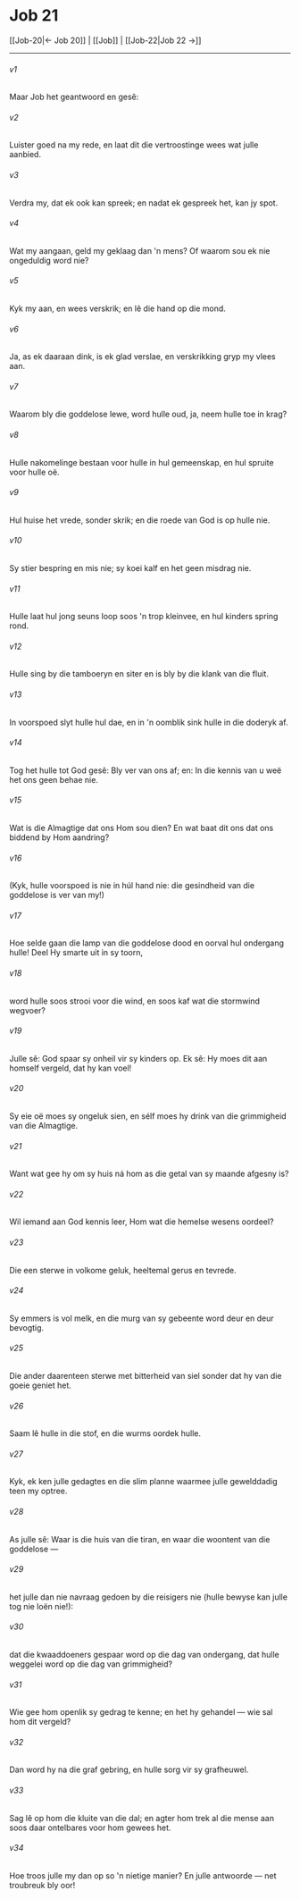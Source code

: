 # Job 21

[[Job-20|← Job 20]] | [[Job]] | [[Job-22|Job 22 →]]
***

###### v1
Maar Job het geantwoord en gesê: 
###### v2
Luister goed na my rede, en laat dit die vertroostinge wees wat julle aanbied. 
###### v3
Verdra my, dat ek ook kan spreek; en nadat ek gespreek het, kan jy spot. 
###### v4
Wat my aangaan, geld my geklaag dan 'n mens? Of waarom sou ek nie ongeduldig word nie? 
###### v5
Kyk my aan, en wees verskrik; en lê die hand op die mond. 
###### v6
Ja, as ek daaraan dink, is ek glad verslae, en verskrikking gryp my vlees aan. 
###### v7
Waarom bly die goddelose lewe, word hulle oud, ja, neem hulle toe in krag? 
###### v8
Hulle nakomelinge bestaan voor hulle in hul gemeenskap, en hul spruite voor hulle oë. 
###### v9
Hul huise het vrede, sonder skrik; en die roede van God is op hulle nie. 
###### v10
Sy stier bespring en mis nie; sy koei kalf en het geen misdrag nie. 
###### v11
Hulle laat hul jong seuns loop soos 'n trop kleinvee, en hul kinders spring rond. 
###### v12
Hulle sing by die tamboeryn en siter en is bly by die klank van die fluit. 
###### v13
In voorspoed slyt hulle hul dae, en in 'n oomblik sink hulle in die doderyk af. 
###### v14
Tog het hulle tot God gesê: Bly ver van ons af; en: In die kennis van u weë het ons geen behae nie. 
###### v15
Wat is die Almagtige dat ons Hom sou dien? En wat baat dit ons dat ons biddend by Hom aandring? 
###### v16
(Kyk, hulle voorspoed is nie in húl hand nie: die gesindheid van die goddelose is ver van my!) 
###### v17
Hoe selde gaan die lamp van die goddelose dood en oorval hul ondergang hulle! Deel Hy smarte uit in sy toorn, 
###### v18
word hulle soos strooi voor die wind, en soos kaf wat die stormwind wegvoer? 
###### v19
Julle sê: God spaar sy onheil vir sy kinders op. Ek sê: Hy moes dit aan homself vergeld, dat hy kan voel! 
###### v20
Sy eie oë moes sy ongeluk sien, en sélf moes hy drink van die grimmigheid van die Almagtige. 
###### v21
Want wat gee hy om sy huis ná hom as die getal van sy maande afgesny is? 
###### v22
Wil iemand aan God kennis leer, Hom wat die hemelse wesens oordeel? 
###### v23
Die een sterwe in volkome geluk, heeltemal gerus en tevrede. 
###### v24
Sy emmers is vol melk, en die murg van sy gebeente word deur en deur bevogtig. 
###### v25
Die ander daarenteen sterwe met bitterheid van siel sonder dat hy van die goeie geniet het. 
###### v26
Saam lê hulle in die stof, en die wurms oordek hulle. 
###### v27
Kyk, ek ken julle gedagtes en die slim planne waarmee julle gewelddadig teen my optree. 
###### v28
As julle sê: Waar is die huis van die tiran, en waar die woontent van die goddelose — 
###### v29
het julle dan nie navraag gedoen by die reisigers nie (hulle bewyse kan julle tog nie loën nie!): 
###### v30
dat die kwaaddoeners gespaar word op die dag van ondergang, dat hulle weggelei word op die dag van grimmigheid? 
###### v31
Wie gee hom openlik sy gedrag te kenne; en het hy gehandel — wie sal hom dit vergeld? 
###### v32
Dan word hy na die graf gebring, en hulle sorg vir sy grafheuwel. 
###### v33
Sag lê op hom die kluite van die dal; en agter hom trek al die mense aan soos daar ontelbares voor hom gewees het. 
###### v34
Hoe troos julle my dan op so 'n nietige manier? En julle antwoorde — net troubreuk bly oor! 
